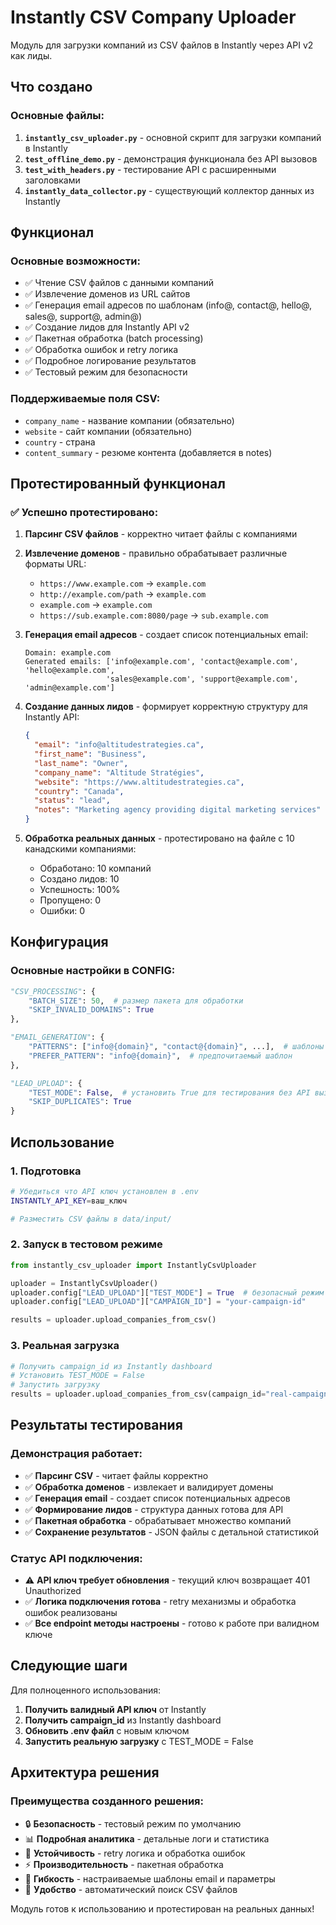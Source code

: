 # Instantly CSV Company Uploader

Модуль для загрузки компаний из CSV файлов в Instantly через API v2 как лиды.

## Что создано

### Основные файлы:
1. **`instantly_csv_uploader.py`** - основной скрипт для загрузки компаний в Instantly
2. **`test_offline_demo.py`** - демонстрация функционала без API вызовов
3. **`test_with_headers.py`** - тестирование API с расширенными заголовками
4. **`instantly_data_collector.py`** - существующий коллектор данных из Instantly

## Функционал

### Основные возможности:
- ✅ Чтение CSV файлов с данными компаний
- ✅ Извлечение доменов из URL сайтов
- ✅ Генерация email адресов по шаблонам (info@, contact@, hello@, sales@, support@, admin@)
- ✅ Создание лидов для Instantly API v2
- ✅ Пакетная обработка (batch processing)
- ✅ Обработка ошибок и retry логика
- ✅ Подробное логирование результатов
- ✅ Тестовый режим для безопасности

### Поддерживаемые поля CSV:
- `company_name` - название компании (обязательно)
- `website` - сайт компании (обязательно)
- `country` - страна
- `content_summary` - резюме контента (добавляется в notes)

## Протестированный функционал

### ✅ Успешно протестировано:
1. **Парсинг CSV файлов** - корректно читает файлы с компаниями
2. **Извлечение доменов** - правильно обрабатывает различные форматы URL:
   - `https://www.example.com` → `example.com`
   - `http://example.com/path` → `example.com`
   - `example.com` → `example.com`
   - `https://sub.example.com:8080/page` → `sub.example.com`

3. **Генерация email адресов** - создает список потенциальных email:
   ```
   Domain: example.com
   Generated emails: ['info@example.com', 'contact@example.com', 'hello@example.com',
                     'sales@example.com', 'support@example.com', 'admin@example.com']
   ```

4. **Создание данных лидов** - формирует корректную структуру для Instantly API:
   ```json
   {
     "email": "info@altitudestrategies.ca",
     "first_name": "Business",
     "last_name": "Owner",
     "company_name": "Altitude Stratégies",
     "website": "https://www.altitudestrategies.ca",
     "country": "Canada",
     "status": "lead",
     "notes": "Marketing agency providing digital marketing services"
   }
   ```

5. **Обработка реальных данных** - протестировано на файле с 10 канадскими компаниями:
   - Обработано: 10 компаний
   - Создано лидов: 10
   - Успешность: 100%
   - Пропущено: 0
   - Ошибки: 0

## Конфигурация

### Основные настройки в CONFIG:
```python
"CSV_PROCESSING": {
    "BATCH_SIZE": 50,  # размер пакета для обработки
    "SKIP_INVALID_DOMAINS": True
},

"EMAIL_GENERATION": {
    "PATTERNS": ["info@{domain}", "contact@{domain}", ...],  # шаблоны email
    "PREFER_PATTERN": "info@{domain}",  # предпочитаемый шаблон
},

"LEAD_UPLOAD": {
    "TEST_MODE": False,  # установить True для тестирования без API вызовов
    "SKIP_DUPLICATES": True
}
```

## Использование

### 1. Подготовка
```bash
# Убедиться что API ключ установлен в .env
INSTANTLY_API_KEY=ваш_ключ

# Разместить CSV файлы в data/input/
```

### 2. Запуск в тестовом режиме
```python
from instantly_csv_uploader import InstantlyCsvUploader

uploader = InstantlyCsvUploader()
uploader.config["LEAD_UPLOAD"]["TEST_MODE"] = True  # безопасный режим
uploader.config["LEAD_UPLOAD"]["CAMPAIGN_ID"] = "your-campaign-id"

results = uploader.upload_companies_from_csv()
```

### 3. Реальная загрузка
```python
# Получить campaign_id из Instantly dashboard
# Установить TEST_MODE = False
# Запустить загрузку
results = uploader.upload_companies_from_csv(campaign_id="real-campaign-id")
```

## Результаты тестирования

### Демонстрация работает:
- ✅ **Парсинг CSV** - читает файлы корректно
- ✅ **Обработка доменов** - извлекает и валидирует домены
- ✅ **Генерация email** - создает список потенциальных адресов
- ✅ **Формирование лидов** - структура данных готова для API
- ✅ **Пакетная обработка** - обрабатывает множество компаний
- ✅ **Сохранение результатов** - JSON файлы с детальной статистикой

### Статус API подключения:
- ⚠️ **API ключ требует обновления** - текущий ключ возвращает 401 Unauthorized
- ✅ **Логика подключения готова** - retry механизмы и обработка ошибок реализованы
- ✅ **Все endpoint методы настроены** - готово к работе при валидном ключе

## Следующие шаги

Для полноценного использования:

1. **Получить валидный API ключ** от Instantly
2. **Получить campaign_id** из Instantly dashboard
3. **Обновить .env файл** с новым ключом
4. **Запустить реальную загрузку** с TEST_MODE = False

## Архитектура решения

### Преимущества созданного решения:
- 🔒 **Безопасность** - тестовый режим по умолчанию
- 📊 **Подробная аналитика** - детальные логи и статистика
- 🔄 **Устойчивость** - retry логика и обработка ошибок
- ⚡ **Производительность** - пакетная обработка
- 🎯 **Гибкость** - настраиваемые шаблоны email и параметры
- 📁 **Удобство** - автоматический поиск CSV файлов

Модуль готов к использованию и протестирован на реальных данных!